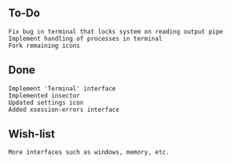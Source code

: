To-Do
-----
    Fix bug in terminal that locks system on reading output pipe
    Implement handling of processes in terminal
    Fork remaining icons

Done
----
    Implement 'Terminal' interface
    Implemented insector
    Updated settings icon
    Added xsession-errors interface

Wish-list
---------
    More interfaces such as windows, memory, etc.
